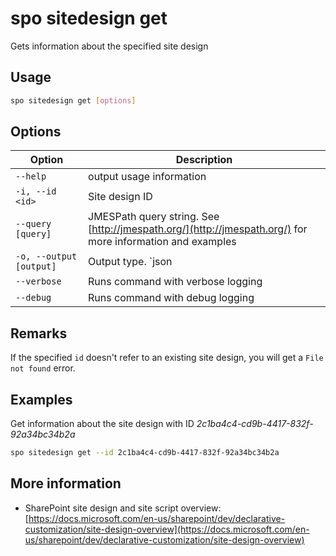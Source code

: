 # spo sitedesign get

Gets information about the specified site design

## Usage

```sh
spo sitedesign get [options]
```

## Options

Option|Description
------|-----------
`--help`|output usage information
`-i, --id <id>`|Site design ID
`--query [query]`|JMESPath query string. See [http://jmespath.org/](http://jmespath.org/) for more information and examples
`-o, --output [output]`|Output type. `json|text`. Default `text`
`--verbose`|Runs command with verbose logging
`--debug`|Runs command with debug logging

## Remarks

If the specified `id` doesn't refer to an existing site design, you will get a `File not found` error.

## Examples

Get information about the site design with ID _2c1ba4c4-cd9b-4417-832f-92a34bc34b2a_

```sh
spo sitedesign get --id 2c1ba4c4-cd9b-4417-832f-92a34bc34b2a
```

## More information

- SharePoint site design and site script overview: [https://docs.microsoft.com/en-us/sharepoint/dev/declarative-customization/site-design-overview](https://docs.microsoft.com/en-us/sharepoint/dev/declarative-customization/site-design-overview)